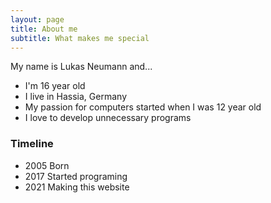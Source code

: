 ```yaml
---
layout: page
title: About me
subtitle: What makes me special 
---
```


My name is Lukas Neumann and...

- I'm 16 year old
- I live in Hassia, Germany
- My passion for computers started when I was 12 year old
- I love to develop unnecessary programs

### Timeline

 - 2005 Born
 - 2017 Started programing
 - 2021 Making this website
<iframe src="https://editor.p5js.org/BlackPhoenix/embed/MJYCklzaQ" width="1000" height="600></iframe>
                                                                                       
                                                                                       
                                                                                       
                                                                                       
 
                                                                                        
                                                                                        
                                                                                         
-                                                                                   
